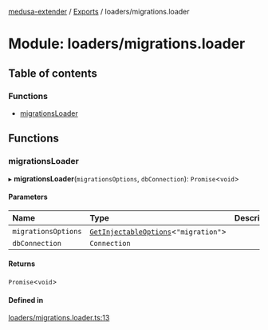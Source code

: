 [medusa-extender](../README.md) / [Exports](../modules.md) / loaders/migrations.loader

# Module: loaders/migrations.loader

## Table of contents

### Functions

- [migrationsLoader](loaders_migrations_loader.md#migrationsloader)

## Functions

### migrationsLoader

▸ **migrationsLoader**(`migrationsOptions`, `dbConnection`): `Promise`<`void`\>

#### Parameters

| Name | Type | Description |
| :------ | :------ | :------ |
| `migrationsOptions` | [`GetInjectableOptions`](core_types.md#getinjectableoptions)<``"migration"``\> |  |
| `dbConnection` | `Connection` |  |

#### Returns

`Promise`<`void`\>

#### Defined in

[loaders/migrations.loader.ts:13](https://github.com/adrien2p/medusa-extender/blob/12c4270/src/loaders/migrations.loader.ts#L13)
